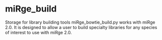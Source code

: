 # miRge_build
Storage for library building tools
miRge_bowtie_build.py works with miRge 2.0.  It is designed to allow a user to build specialty libraries for any species of interest to use with miRge 2.0.
